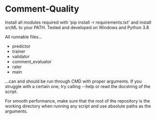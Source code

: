 # Comment-Quality
Install all modules required with 'pip install -r requirements.txt' and install srcML to your PATH. Tested and developed on Windows and Python 3.8

All runnable files...
- predictor
- trainer
- validator
- comment_evaluator
- rater
- main

...can and should be run through CMD with proper arguments. If you struggle with a certain one, try calling --help or
read the docstring of the script.

For smooth performance, make sure that the root of the repository is the working directory when running any script
and use absolute paths as the arguments.
